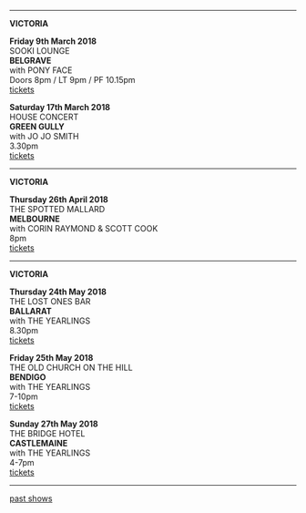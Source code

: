 * * * * *

**VICTORIA**

**Friday 9th March 2018**\
SOOKI LOUNGE\
**BELGRAVE**  
with PONY FACE    
Doors 8pm / LT 9pm / PF 10.15pm   
[tickets](https://sookilounge.oztix.com.au/Default.aspx?Event=83646)  

**Saturday 17th March 2018**\
HOUSE CONCERT\
**GREEN GULLY**  
with JO JO SMITH    
3.30pm  
[tickets](https://www.trybooking.com/TYGF)  

* * * * *

**VICTORIA**

**Thursday 26th April 2018**\
THE SPOTTED MALLARD\
**MELBOURNE**  
with CORIN RAYMOND & SCOTT COOK    
8pm  
[tickets](http://www.moshtix.com.au/v2/event/corin-raymond-can-lucie-thorne-and-scott-cook-can-with-special-guest-liz-f/101047)  
  
* * * * *

**VICTORIA**

**Thursday 24th May 2018**\
THE LOST ONES BAR\
**BALLARAT**  
with THE YEARLINGS    
8.30pm  
[tickets](https://www.tickettailor.com/events/thelostonesgallerybasementbar/148419)  

**Friday 25th May 2018**\
THE OLD CHURCH ON THE HILL\
**BENDIGO**  
with THE YEARLINGS    
7-10pm  
[tickets](http://www.trybooking.com/UIZK)  

**Sunday 27th May 2018**\
THE BRIDGE HOTEL\
**CASTLEMAINE**  
with THE YEARLINGS    
4-7pm  
[tickets](http://www.trybooking.com/UIZC)  

* * * * *


[past shows](?p=shows/archive/)